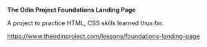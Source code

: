 **The Odin Project Foundations Landing Page**

A project to practice HTML, CSS skills learned thus far.

https://www.theodinproject.com/lessons/foundations-landing-page
